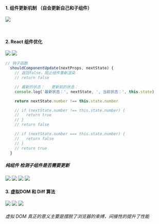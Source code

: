 ####  1. 组件更新机制 （自会更新自己和子组件）
![](https://img2020.cnblogs.com/blog/2113686/202111/2113686-20211116224548814-1278360014.png)

<br />

####  2. React 组件优化
![](https://img2020.cnblogs.com/blog/2113686/202111/2113686-20211117205334313-48625940.png)
![](https://img2020.cnblogs.com/blog/2113686/202111/2113686-20211117213856934-384626944.png)
```js
// 钩子函数
  shouldComponentUpdate(nextProps, nextState) {
    // 返回false，阻止组件重新渲染
    // return false

    // 最新的状态：   更新前的状态：
    console.log('最新状态：', nextState, ', 当前状态：', this.state)

    return nextState.number !== this.state.number

    // if (nextState.number !== this.state.number) {
    //   return true
    // }
    // return false

    // if (nextState.number === this.state.number) {
    //   return false
    // }
    // return true
  }
```
##### 纯组件  检测子组件是否需要更新
![](https://img2020.cnblogs.com/blog/2113686/202111/2113686-20211117213943050-292385144.png)
![](https://img2020.cnblogs.com/blog/2113686/202111/2113686-20211117220457962-92643817.png)
![](https://img2020.cnblogs.com/blog/2113686/202111/2113686-20211117220503478-2102937759.png)
![](https://img2020.cnblogs.com/blog/2113686/202111/2113686-20211117220508379-1538629309.png)

####  3. 虚拟DOM 和 Diff 算法
![](https://img2020.cnblogs.com/blog/2113686/202111/2113686-20211117222103203-86768507.png)
![](https://img2020.cnblogs.com/blog/2113686/202111/2113686-20211117222108538-169561618.png)
![](https://img2020.cnblogs.com/blog/2113686/202111/2113686-20211117222913902-406061422.png)
###### 虚拟 DOM 真正的意义主要是摆脱了浏览器的束缚，间接性的提升了性能